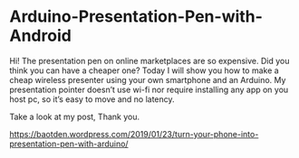 # Arduino-Presentation-Pen-with-Android

Hi! The presentation pen on online marketplaces are so expensive. Did you think you can have a cheaper one? Today I will show you how to make a cheap wireless presenter using your own smartphone and an Arduino. My presentation pointer doesn’t use wi-fi nor require installing any app on you host pc, so it’s easy to move and no latency.

Take a look at my post, Thank you.

https://baotden.wordpress.com/2019/01/23/turn-your-phone-into-presentation-pen-with-arduino/

